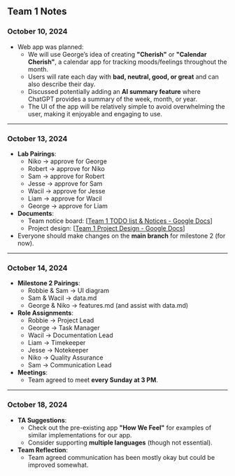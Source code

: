 ## Team 1 Notes

### October 10, 2024
- Web app was planned:  
  - We will use George’s idea of creating **"Cherish"** or **"Calendar Cherish"**, a calendar app for tracking moods/feelings throughout the month.  
  - Users will rate each day with **bad, neutral, good, or great** and can also describe their day.  
  - Discussed potentially adding an **AI summary feature** where ChatGPT provides a summary of the week, month, or year.  
  - The UI of the app will be relatively simple to avoid overwhelming the user, making it enjoyable and engaging to use.

---

### October 13, 2024
- **Lab Pairings**:  
  - Niko → approve for George  
  - Robert → approve for Niko  
  - Sam → approve for Robert  
  - Jesse → approve for Sam  
  - Wacil → approve for Jesse  
  - Liam → approve for Wacil  
  - George → approve for Liam  
- **Documents**:  
    - Team notice board: [[Team 1 TODO list & Notices - Google Docs](https://docs.google.com/document/d/1OOzf3dmmh_CVmCohx0te0ylGrFNqM_zKLauUp24dtrQ/edit)]  
    - Project design: [[Team 1 Project Design - Google Docs](https://docs.google.com/document/d/1ehHval44NSs77hF-Ac3HVSdoiXW1KCFrzNtsSv_lAJk/edit)]
- Everyone should make changes on the **main branch** for milestone 2 (for now).

---

### October 14, 2024
- **Milestone 2 Pairings**:  
  - Robbie & Sam → UI diagram  
  - Sam & Wacil → data.md  
  - George & Niko → features.md (and assist with data.md)  
- **Role Assignments**:  
  - Robbie → Project Lead  
  - George → Task Manager  
  - Wacil → Documentation Lead  
  - Liam → Timekeeper  
  - Jesse → Notekeeper  
  - Niko → Quality Assurance  
  - Sam → Communication Lead  
- **Meetings**:  
  - Team agreed to meet **every Sunday at 3 PM**.
   
---

### October 18, 2024
- **TA Suggestions**:  
  - Check out the pre-existing app **"How We Feel"** for examples of similar implementations for our app.  
  - Consider supporting **multiple languages** (though not essential).  
- **Team Reflection**:  
  - Team agreed communication has been mostly okay but could be improved somewhat.
